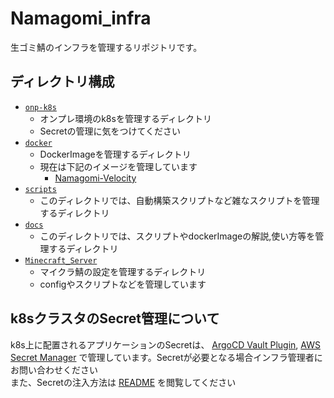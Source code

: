 # Namagomi_infra

生ゴミ鯖のインフラを管理するリポジトリです。

## ディレクトリ構成

- [`onp-k8s`](./onp-k8s/)
    - オンプレ環境のk8sを管理するディレクトリ
    - Secretの管理に気をつけてください
- [`docker`](./docker/)
    - DockerImageを管理するディレクトリ
    - 現在は下記のイメージを管理しています
        - [Namagomi-Velocity](https://github.com/NamagomiNetwork/namagomi_infra/pkgs/container/namagomi-velocity)
- [`scripts`](./scripts/)
    - このディレクトリでは、自動構築スクリプトなど雑なスクリプトを管理するディレクトリ
- [`docs`](./docs/)
    - このディレクトリでは、スクリプトやdockerImageの解説,使い方等を管理するディレクトリ
- [`Minecraft_Server`](./Minecraft-Server/)
    - マイクラ鯖の設定を管理するディレクトリ
    - configやスクリプトなどを管理しています

## k8sクラスタのSecret管理について

k8s上に配置されるアプリケーションのSecretは、 [ArgoCD Vault Plugin](https://github.com/argoproj-labs/argocd-vault-plugin), [AWS Secret Manager](https://aws.amazon.com/jp/secrets-manager/) で管理しています。Secretが必要となる場合インフラ管理者にお問い合わせください<br>
また、Secretの注入方法は [README](./onp-k8s/k8s-cluster/docs/Secret.md) を閲覧してください